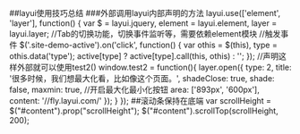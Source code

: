 ##layui使用技巧总结
###外部调用layui内部声明的方法
	layui.use(['element', 'layer'], function() {
		var $ = layui.jquery, element = layui.element, layer = layui.layer; //Tab的切换功能，切换事件监听等，需要依赖element模块
		//触发事件
		$('.site-demo-active').on('click', function() {
			var othis = $(this), type = othis.data('type');
			active[type] ? active[type].call(this, othis) : '';
		});
		//声明这样外部就可以使用test2()
		window.test2 = function(){
			layer.open({
			      type: 2,
			      title: '很多时候，我们想最大化看，比如像这个页面。',
			      shadeClose: true,
			      shade: false,
			      maxmin: true, //开启最大化最小化按钮
			      area: ['893px', '600px'],
			      content: '//fly.layui.com/'
			    });
		}
	});
##滚动条保持在底端
		var scrollHeight = $("#content").prop("scrollHeight");
		$("#content").scrollTop(scrollHeight, 200);